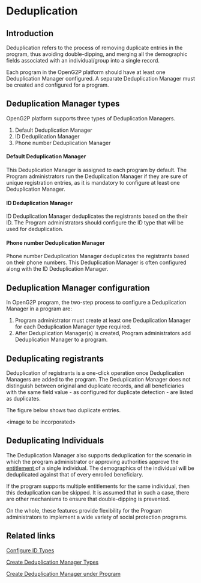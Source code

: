 # Deduplication

## Introduction

Deduplication refers to the process of removing duplicate entries in the program, thus avoiding double-dipping, and merging all the demographic fields associated with an individual/group into a single record.

Each program in the OpenG2P platform should have at least one Deduplication Manager configured. A separate Deduplication Manager must be created and configured for a program.

## Deduplication Manager types

OpenG2P platform supports three types of Deduplication Managers.

1. Default Deduplication Manager
2. ID Deduplication Manager
3. Phone number Deduplication Manager

#### Default Deduplication Manager

This Deduplication Manager is assigned to each program by default. The Program administrators run the Deduplication Manager if they are sure of unique registration entries, as it is mandatory to configure at least one Deduplication Manager.

#### ID Deduplication Manager

ID Deduplication Manager deduplicates the registrants based on the their ID. The Program administrators should configure the ID type that will be used for deduplication.&#x20;

#### Phone number Deduplication Manager

Phone number Deduplication Manager deduplicates the registrants based on their phone numbers. This Deduplication Manager is often configured along with the ID Deduplication Manager.

## Deduplication Manager configuration

In OpenG2P program, the two-step process to configure a Deduplication Manager in a program are:

1. Program administrator must create at least one Deduplication Manager for each Deduplication Manager type required.&#x20;
2. After Deduplication Manager(s) is created, Program administrators add Deduplication Manager to a program.&#x20;

## Deduplicating registrants

Deduplication of registrants is a one-click operation once Deduplication Managers are added to the program. The Deduplication Manager does not distinguish between original and duplicate records, and all beneficiaries with the same field value - as configured for duplicate detection - are listed as duplicates.

The figure below shows two duplicate entries.

\<image to be incorporated>

## Deduplicating Individuals

The Deduplication Manager also supports deduplication for the scenario in which the program administrator or approving authorities approve the [entitlement ](entitlement.md)of a single individual. The demographics of the individual will be deduplicated against that of every enrolled beneficiary.

If the program supports multiple entitlements for the same individual, then this deduplication can be skipped. It is assumed that in such a case, there are other mechanisms to ensure that double-dipping is prevented.

On the whole, these features provide flexibility for the Program administrators to implement a wide variety of social protection programs.

## Related links

[Configure ID Types](https://github.com/OpenG2P/openg2p-documentation/blob/1.2.1/platform/modules/guides/user-guides/configure-id-types.md)

[Create Deduplication Manager Types](https://github.com/OpenG2P/openg2p-documentation/blob/1.2.1/platform/modules/guides/user-guides/create-deduplication-manager-types/README.md)

[Create Deduplication Manager under Program](https://github.com/OpenG2P/openg2p-documentation/blob/1.2.1/platform/modules/guides/user-guides/create-deduplication-manager.md)

##
